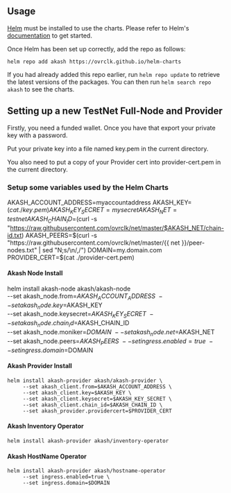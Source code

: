 ## Usage

[Helm](https://helm.sh) must be installed to use the charts. Please refer to
Helm's [documentation](https://helm.sh/docs) to get started.

Once Helm has been set up correctly, add the repo as follows:

```
helm repo add akash https://ovrclk.github.io/helm-charts
```

If you had already added this repo earlier, run `helm repo update` to retrieve
the latest versions of the packages. You can then run `helm search repo akash` to see the charts.

## Setting up a new TestNet Full-Node and Provider

Firstly, you need a funded wallet. Once you have that export your private key with a password.

Put your private key into a file named key.pem in the current directory.

You also need to put a copy of your Provider cert into provider-cert.pem in the current directory.

### Setup some variables used by the Helm Charts

AKASH_ACCOUNT_ADDRESS=myaccountaddress
AKASH_KEY=$(cat ./key.pem)
AKASH_KEY_SECRET=mysecret
AKASH_NET=testnet
AKASH_CHAIN_ID=$(curl -s "https://raw.githubusercontent.com/ovrclk/net/master/$AKASH_NET/chain-id.txt)
AKASH_PEERS=$(curl -s "https://raw.githubusercontent.com/ovrclk/net/master/{{ net }}/peer-nodes.txt" | sed "N;s/\n/,/")
DOMAIN=my.domain.com
PROVIDER_CERT=$(cat ./provider-cert.pem)

#### Akash Node Install

helm install akash-node akash/akash-node \
     --set akash_node.from=$AKASH_ACCOUNT_ADDRESS \
     --set akash_node.key=$AKASH_KEY \
     --set akash_node.keysecret=$AKASH_KEY_SECRET \
     --set akash_node.chain_id=$AKASH_CHAIN_ID \
     --set akash_node.moniker=$DOMAIN \
     --set akash_node.net=$AKASH_NET \
     --set akash_node.peers=$AKASH_PEERS \
     --set ingress.enabled=true \
     --set ingress.domain=$DOMAIN

#### Akash Provider Install
```
helm install akash-provider akash/akash-provider \
     --set akash_client.from=$AKASH_ACCOUNT_ADDRESS \
     --set akash_client.key=$AKASH_KEY \
     --set akash_client.keysecret=$AKASH_KEY_SECRET \
     --set akash_client.chain_id=$AKASH_CHAIN_ID \
     --set akash_provider.providercert=$PROVIDER_CERT
```

#### Akash Inventory Operator

```
helm install akash-provider akash/inventory-operator
```

#### Akash HostName Operator

```
helm install akash-provider akash/hostname-operator
     --set ingress.enabled=true \
     --set ingress.domain=$DOMAIN
```
